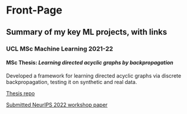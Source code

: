 # Front-Page
## Summary of my key ML projects, with links

### UCL MSc Machine Learning 2021-22 

#### MSc Thesis: *Learning directed acyclic graphs by backpropagation*

Developed a framework for learning directed acyclic graphs via discrete backpropagation, testing it on synthetic and real data.

[Thesis repo](https://github.com/DAG-DB/DAG-DB)

[Submitted NeurIPS&nbsp;2022 workshop paper](TODO)
